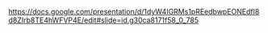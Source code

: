 https://docs.google.com/presentation/d/1dyW4IGRMs1pREedbwpEONEdfl8d8ZIrb8TE4hWFVP4E/edit#slide=id.g30ca8171f58_0_785
